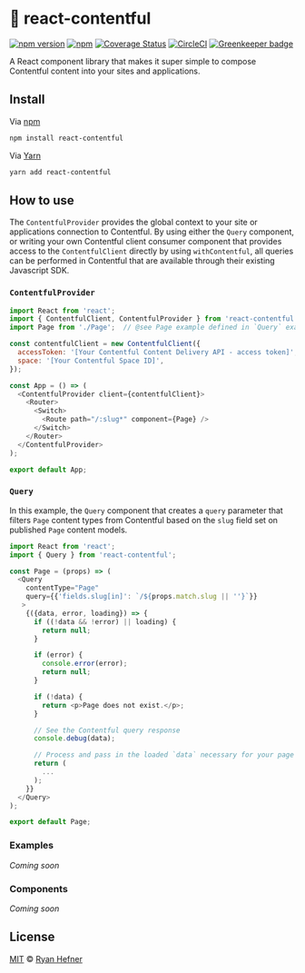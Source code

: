 # 📰 react-contentful

[![npm version](https://badge.fury.io/js/react-contentful.svg)](https://badge.fury.io/js/react-contentful)
[![npm](https://img.shields.io/npm/l/express.svg)](LICENSE)
[![Coverage Status](https://coveralls.io/repos/github/ryanhefner/react-contentful/badge.svg?branch=master)](https://coveralls.io/github/ryanhefner/react-contentful?branch=master)
[![CircleCI](https://circleci.com/gh/ryanhefner/react-contentful.svg?style=shield)](https://circleci.com/gh/ryanhefner/react-contentful)
[![Greenkeeper badge](https://badges.greenkeeper.io/ryanhefner/react-contentful.svg)](https://greenkeeper.io/)

A React component library that makes it super simple to compose Contentful
content into your sites and applications.

## Install

Via [npm](https://npmjs.com/package/react-contentful)

```sh
npm install react-contentful
```

Via [Yarn](http://yarn.fyi/react-contentful)

```sh
yarn add react-contentful
```

## How to use

The `ContentfulProvider` provides the global context to your site or applications
connection to Contentful. By using either the `Query` component, or writing
your own Contentful client consumer component that provides access to the
`ContentfulClient` directly by using `withContentful`, all queries can be performed
in Contentful that are available through their existing Javascript SDK.

### `ContentfulProvider`

```js
import React from 'react';
import { ContentfulClient, ContentfulProvider } from 'react-contentful';
import Page from './Page';  // @see Page example defined in `Query` example below

const contentfulClient = new ContentfulClient({
  accessToken: '[Your Contentful Content Delivery API - access token]',
  space: '[Your Contentful Space ID]',
});

const App = () => (
  <ContentfulProvider client={contentfulClient}>
    <Router>
      <Switch>
        <Route path="/:slug*" component={Page} />
      </Switch>
    </Router>
  </ContentfulProvider>
);

export default App;
```

### `Query`

In this example, the `Query` component that creates a `query` parameter that
filters `Page` content types from Contentful based on the `slug` field set on
published `Page` content models.

```js
import React from 'react';
import { Query } from 'react-contentful';

const Page = (props) => (
  <Query
    contentType="Page"
    query={{'fields.slug[in]': `/${props.match.slug || ''}`}}
   >
    {({data, error, loading}) => {
      if ((!data && !error) || loading) {
        return null;
      }

      if (error) {
        console.error(error);
        return null;
      }

      if (!data) {
        return <p>Page does not exist.</p>;
      }

      // See the Contentful query response
      console.debug(data);

      // Process and pass in the loaded `data` necessary for your page or child components.
      return (
        ...
      );
    }}
  </Query>
);

export default Page;
```

### Examples

_Coming soon_

### Components

_Coming soon_

## License

[MIT](LICENSE) © [Ryan Hefner](https://www.ryanhefner.com)
